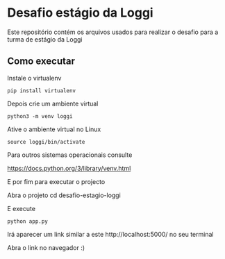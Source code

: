 # Desafio estágio da Loggi

Este repositório contém os arquivos usados para realizar o desafio para a turma de estágio da Loggi

## Como executar

Instale o virtualenv
```
pip install virtualenv
```

Depois crie um ambiente virtual
```
python3 -m venv loggi
```

Ative o ambiente virtual no Linux
```
source loggi/bin/activate
```

Para outros sistemas operacionais consulte

https://docs.python.org/3/library/venv.html

E por fim para executar o projecto

Abra o projeto
cd desafio-estagio-loggi

E execute
```
python app.py
```

Irá aparecer um link similar a este http://localhost:5000/ no seu terminal

Abra o link no navegador :)
